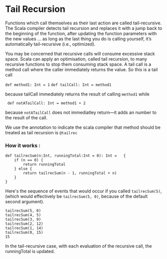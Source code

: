 # Tail Recursion 

Functions which call themselves as their last action are called tail-recursive. The Scala compiler detects tail recursion and replaces it with a jump back to the beginning of the function, after updating the function parameters with the new values ... as long as the last thing you do is calling yourself, it’s automatically tail-recursive (i.e., optimized).

You may be concerned that recursive calls will consume excessive stack space. Scala can apply an optimisation, called tail recursion, to many recursive functions to stop them consuming stack space.
A tail call is a method call where the caller immediately returns the value. So this is a tail call


`def method1: Int = 1`
`def tailCall: Int = method1`


because tailCall immediately returns the result of calling `method1` while

```
 def notATailCall: Int = method1 + 2
 ```
because `notATailCall` does not immediatley return—it adds an number to the result of the call.

We use the annotation to indicate the scala compiler that method should be treated as tail recursion is `@tailrec`

### How it works : 
```
def tailrecSum(n:Int, runningTotal:Int = 0): Int =   {
    if (n == 0) {
        return runningTotal
    } else {
        return tailrecSum(n - 1, runningTotal + n)
    }
}
```

Here's the sequence of events that would occur if you called `tailrecSum(5)`, (which would effectively be `tailrecSum(5, 0)`, because of the default second argument).

```
tailrecSum(5, 0)
tailrecSum(4, 5)
tailrecSum(3, 9)
tailrecSum(2, 12)
tailrecSum(1, 14)
tailrecSum(0, 15)
15
```

In the tail-recursive case, with each evaluation of the recursive call, the runningTotal is updated.

